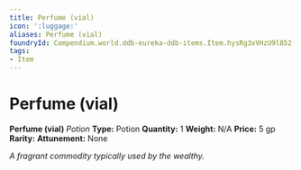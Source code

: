 ```yaml
---
title: Perfume (vial)
icon: ':luggage:'
aliases: Perfume (vial)
foundryId: Compendium.world.ddb-eureka-ddb-items.Item.hysRg3vVHzU9l852
tags:
- Item
---
```


# Perfume (vial)

**Perfume (vial)**
_Potion_
**Type:** Potion
**Quantity:** 1
**Weight:** N/A
**Price:** 5 gp
**Rarity:** 
**Attunement:** None

*A fragrant commodity typically used by the wealthy.*